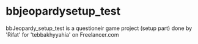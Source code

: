 # bbjeopardysetup_test
bbJeopardy_setup_test is a questioneir game project (setup part) done by 'Rifat' for 'tebbakhyyahia' on Freelancer.com
